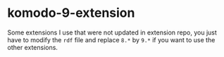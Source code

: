 # komodo-9-extension
Some extensions I use that were not updated in extension repo, you just have to modify the `rdf` file and replace `8.*` by `9.*` if you want to use the other extensions.
